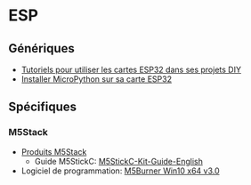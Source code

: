# ESP


## Génériques
 * [Tutoriels pour utiliser les cartes ESP32 dans ses projets DIY](https://www.upesy.fr/blogs/tutorials/esp32-tutorials-for-arduino-code-and-micropython)
 * [Installer MicroPython sur sa carte ESP32](https://www.upesy.fr/blogs/tutorials/install-micropython-on-esp32-quickly-with-thonny-ide)

## Spécifiques

### M5Stack

 * [Produits M5Stack](https://shop.m5stack.com/)
   * Guide M5StickC:  [M5StickC-Kit-Guide-English](https://m5stack.oss-cn-shenzhen.aliyuncs.com/resource/docs/UIFlow-StickC-Book-English.pdf)
 * Logiciel de programmation: [M5Burner Win10 x64 v3.0](https://m5burner.m5stack.com/app/M5Burner-v3-beta-win-x64.zip)
